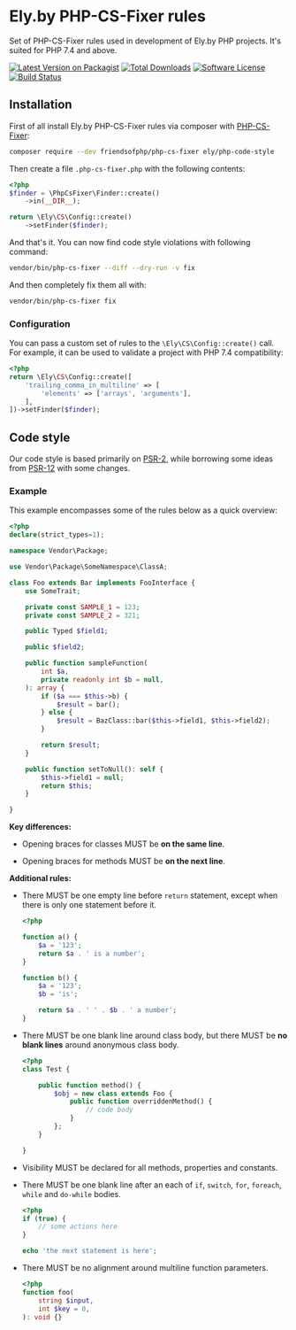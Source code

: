 # Ely.by PHP-CS-Fixer rules

Set of PHP-CS-Fixer rules used in development of Ely.by PHP projects. It's suited for PHP 7.4 and above.

[![Latest Version on Packagist][ico-version]][link-packagist]
[![Total Downloads][ico-downloads]][link-downloads]
[![Software License][ico-license]](LICENSE.md)
[![Build Status][ico-build-status]][link-build-status]

## Installation

First of all install Ely.by PHP-CS-Fixer rules via composer with
[PHP-CS-Fixer](https://github.com/FriendsOfPHP/PHP-CS-Fixer):

```sh
composer require --dev friendsofphp/php-cs-fixer ely/php-code-style
```

Then create a file `.php-cs-fixer.php` with the following contents:

```php
<?php
$finder = \PhpCsFixer\Finder::create()
    ->in(__DIR__);

return \Ely\CS\Config::create()
    ->setFinder($finder);
```

And that's it. You can now find code style violations with following command:

```sh
vendor/bin/php-cs-fixer --diff --dry-run -v fix 
```

And then completely fix them all with:

```sh
vendor/bin/php-cs-fixer fix
```

### Configuration

You can pass a custom set of rules to the `\Ely\CS\Config::create()` call. For example, it can be used to validate a
project with PHP 7.4 compatibility:

```php
<?php
return \Ely\CS\Config::create([
    'trailing_comma_in_multiline' => [
        'elements' => ['arrays', 'arguments'],
    ],
])->setFinder($finder);
```

## Code style

Our code style is based primarily on [PSR-2](https://www.php-fig.org/psr/psr-2/), while borrowing some ideas from
[PSR-12](https://github.com/php-fig/fig-standards/blob/92b198bb/proposed/extended-coding-style-guide.md)
with some changes.

### Example

This example encompasses some of the rules below as a quick overview:

```php
<?php
declare(strict_types=1);

namespace Vendor\Package;

use Vendor\Package\SomeNamespace\ClassA;

class Foo extends Bar implements FooInterface {
    use SomeTrait;

    private const SAMPLE_1 = 123;
    private const SAMPLE_2 = 321;

    public Typed $field1;

    public $field2;

    public function sampleFunction(
        int $a,
        private readonly int $b = null,
    ): array {
        if ($a === $this->b) {
            $result = bar();
        } else {
            $result = BazClass::bar($this->field1, $this->field2);
        }

        return $result;
    }

    public function setToNull(): self {
        $this->field1 = null;
        return $this;
    }

}
```

**Key differences:**

* Opening braces for classes MUST be **on the same line**.

* Opening braces for methods MUST be **on the next line**.

**Additional rules:**

* There MUST be one empty line before `return` statement, except when there is only one statement before it.
  
  ```php
  <?php
  
  function a() {
      $a = '123';
      return $a . ' is a number';
  }

  function b() {
      $a = '123';
      $b = 'is';

      return $a . ' ' . $b . ' a number';
  }
  ```

* There MUST be one blank line around class body, but there MUST be **no blank lines** around anonymous class body.
  
  ```php
  <?php
  class Test {
  
      public function method() {
          $obj = new class extends Foo {
              public function overriddenMethod() {
                  // code body
              }
          };
      }
  
  }
  ```

* Visibility MUST be declared for all methods, properties and constants.

* There MUST be one blank line after an each of `if`, `switch`, `for`, `foreach`, `while` and `do-while` bodies.
  
  ```php
  <?php
  if (true) {
      // some actions here
  }
  
  echo 'the next statement is here';
  ```

* There MUST be no alignment around multiline function parameters.
  
  ```php
  <?php
  function foo(
      string $input,
      int $key = 0,
  ): void {}
  ```

[ico-version]: https://img.shields.io/packagist/v/ely/php-code-style.svg?style=flat-square
[ico-license]: https://img.shields.io/badge/license-Apache-green.svg?style=flat-square
[ico-downloads]: https://img.shields.io/packagist/dt/ely/php-code-style.svg?style=flat-square
[ico-build-status]: https://img.shields.io/github/actions/workflow/status/elyby/php-code-style/ci.yml?branch=master&style=flat-square

[link-packagist]: https://packagist.org/packages/ely/php-code-style
[link-downloads]: https://packagist.org/packages/ely/php-code-style/stats
[link-build-status]: https://github.com/elyby/php-code-style/actions
